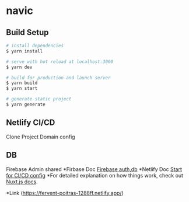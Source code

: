 # navic

## Build Setup

```bash
# install dependencies
$ yarn install

# serve with hot reload at localhost:3000
$ yarn dev

# build for production and launch server
$ yarn build
$ yarn start

# generate static project
$ yarn generate
```
## Netlify CI/CD 
Clone Project
Domain config

## DB
Firebase
Admin shared 
*Firbase Doc [Firebase auth,db](https://firebase.google.com/docs)
*Netlify Doc [Start for CI/CD config](https://docs.netlify.com/)
*For detailed explanation on how things work, check out [Nuxt.js docs](https://nuxtjs.org).

*Link (https://fervent-poitras-1288ff.netlify.app/)
